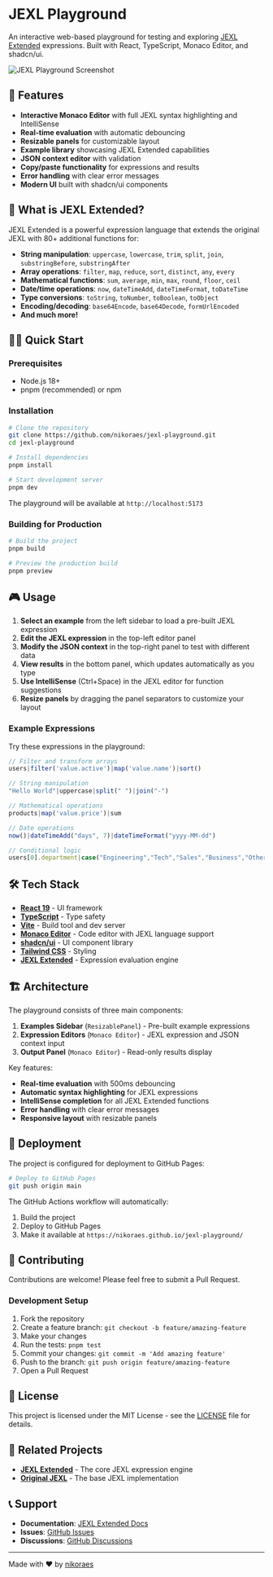 # JEXL Playground

An interactive web-based playground for testing and exploring [JEXL Extended](https://github.com/nikoraes/jexl-extended) expressions. Built with React, TypeScript, Monaco Editor, and shadcn/ui.

![JEXL Playground Screenshot](https://via.placeholder.com/800x400/f8f9fa/6c757d?text=JEXL+Playground+Screenshot)

## 🚀 Features

- **Interactive Monaco Editor** with full JEXL syntax highlighting and IntelliSense
- **Real-time evaluation** with automatic debouncing
- **Resizable panels** for customizable layout
- **Example library** showcasing JEXL Extended capabilities
- **JSON context editor** with validation
- **Copy/paste functionality** for expressions and results
- **Error handling** with clear error messages
- **Modern UI** built with shadcn/ui components

## 🎯 What is JEXL Extended?

JEXL Extended is a powerful expression language that extends the original JEXL with 80+ additional functions for:

- **String manipulation**: `uppercase`, `lowercase`, `trim`, `split`, `join`, `substringBefore`, `substringAfter`
- **Array operations**: `filter`, `map`, `reduce`, `sort`, `distinct`, `any`, `every`
- **Mathematical functions**: `sum`, `average`, `min`, `max`, `round`, `floor`, `ceil`
- **Date/time operations**: `now`, `dateTimeAdd`, `dateTimeFormat`, `toDateTime`
- **Type conversions**: `toString`, `toNumber`, `toBoolean`, `toObject`
- **Encoding/decoding**: `base64Encode`, `base64Decode`, `formUrlEncoded`
- **And much more!**

## 🏃‍♂️ Quick Start

### Prerequisites

- Node.js 18+ 
- pnpm (recommended) or npm

### Installation

```bash
# Clone the repository
git clone https://github.com/nikoraes/jexl-playground.git
cd jexl-playground

# Install dependencies
pnpm install

# Start development server
pnpm dev
```

The playground will be available at `http://localhost:5173`

### Building for Production

```bash
# Build the project
pnpm build

# Preview the production build
pnpm preview
```

## 🎮 Usage

1. **Select an example** from the left sidebar to load a pre-built JEXL expression
2. **Edit the JEXL expression** in the top-left editor panel
3. **Modify the JSON context** in the top-right panel to test with different data
4. **View results** in the bottom panel, which updates automatically as you type
5. **Use IntelliSense** (Ctrl+Space) in the JEXL editor for function suggestions
6. **Resize panels** by dragging the panel separators to customize your layout

### Example Expressions

Try these expressions in the playground:

```javascript
// Filter and transform arrays
users|filter('value.active')|map('value.name')|sort()

// String manipulation
"Hello World"|uppercase|split(" ")|join("-")

// Mathematical operations
products|map('value.price')|sum

// Date operations
now()|dateTimeAdd("days", 7)|dateTimeFormat("yyyy-MM-dd")

// Conditional logic
users[0].department|case("Engineering","Tech","Sales","Business","Other")
```

## 🛠️ Tech Stack

- **[React 19](https://react.dev/)** - UI framework
- **[TypeScript](https://www.typescriptlang.org/)** - Type safety
- **[Vite](https://vitejs.dev/)** - Build tool and dev server
- **[Monaco Editor](https://microsoft.github.io/monaco-editor/)** - Code editor with JEXL language support
- **[shadcn/ui](https://ui.shadcn.com/)** - UI component library
- **[Tailwind CSS](https://tailwindcss.com/)** - Styling
- **[JEXL Extended](https://github.com/nikoraes/jexl-extended)** - Expression evaluation engine

## 🏗️ Architecture

The playground consists of three main components:

1. **Examples Sidebar** (`ResizablePanel`) - Pre-built example expressions
2. **Expression Editors** (`Monaco Editor`) - JEXL expression and JSON context input
3. **Output Panel** (`Monaco Editor`) - Read-only results display

Key features:
- **Real-time evaluation** with 500ms debouncing
- **Automatic syntax highlighting** for JEXL expressions
- **IntelliSense completion** for all JEXL Extended functions
- **Error handling** with clear error messages
- **Responsive layout** with resizable panels

## 🚢 Deployment

The project is configured for deployment to GitHub Pages:

```bash
# Deploy to GitHub Pages
git push origin main
```

The GitHub Actions workflow will automatically:
1. Build the project
2. Deploy to GitHub Pages
3. Make it available at `https://nikoraes.github.io/jexl-playground/`

## 🤝 Contributing

Contributions are welcome! Please feel free to submit a Pull Request.

### Development Setup

1. Fork the repository
2. Create a feature branch: `git checkout -b feature/amazing-feature`
3. Make your changes
4. Run the tests: `pnpm test`
5. Commit your changes: `git commit -m 'Add amazing feature'`
6. Push to the branch: `git push origin feature/amazing-feature`
7. Open a Pull Request

## 📄 License

This project is licensed under the MIT License - see the [LICENSE](LICENSE) file for details.

## 🔗 Related Projects

- **[JEXL Extended](https://github.com/nikoraes/jexl-extended)** - The core JEXL expression engine
- **[Original JEXL](https://github.com/TomFrost/jexl)** - The base JEXL implementation

## 📞 Support

- **Documentation**: [JEXL Extended Docs](https://github.com/nikoraes/jexl-extended#readme)
- **Issues**: [GitHub Issues](https://github.com/nikoraes/jexl-playground/issues)
- **Discussions**: [GitHub Discussions](https://github.com/nikoraes/jexl-playground/discussions)

---

Made with ❤️ by [nikoraes](https://github.com/nikoraes)
